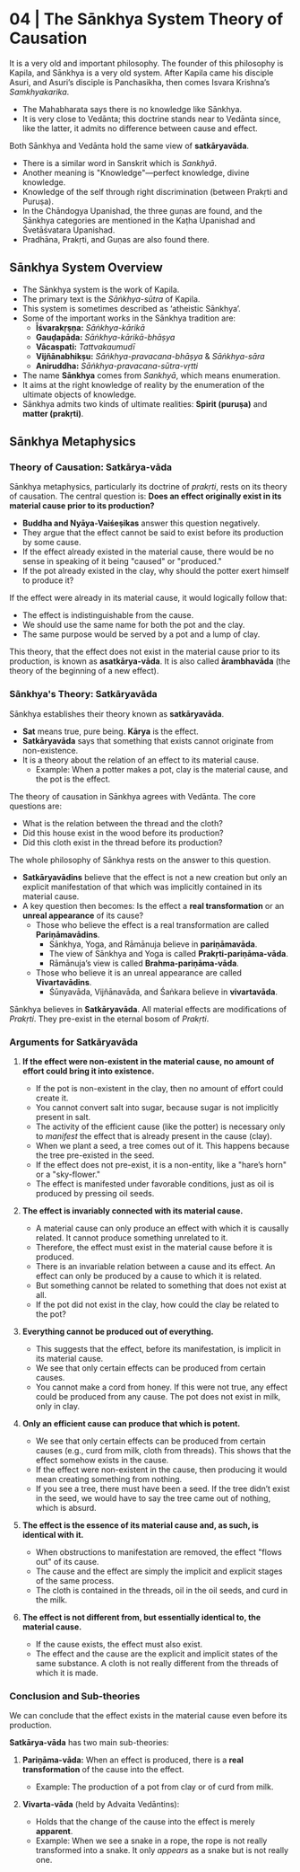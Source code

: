 # 04 | The Sānkhya System Theory of Causation

It is a very old and important philosophy. The founder of this philosophy is Kapila, and Sānkhya is a very old system. After Kapila came his disciple Asuri, and Asuri’s disciple is Panchasikha, then comes Isvara Krishna’s _Samkhyakarika_.

- The Mahabharata says there is no knowledge like Sānkhya.
- It is very close to Vedānta; this doctrine stands near to Vedānta since, like the latter, it admits no difference between cause and effect.

Both Sānkhya and Vedānta hold the same view of **satkāryavāda**.

- There is a similar word in Sanskrit which is _Sankhyā_.
- Another meaning is "Knowledge"—perfect knowledge, divine knowledge.
- Knowledge of the self through right discrimination (between Prakṛti and Puruṣa).
- In the Chāndogya Upanishad, the three guṇas are found, and the Sānkhya categories are mentioned in the Kaṭha Upanishad and Śvetāśvatara Upanishad.
- Pradhāna, Prakṛti, and Guṇas are also found there.

## Sānkhya System Overview

- The Sānkhya system is the work of Kapila.
- The primary text is the _Sāṅkhya-sūtra_ of Kapila.
- This system is sometimes described as ‘atheistic Sānkhya’.
- Some of the important works in the Sānkhya tradition are:
  - **Īśvarakṛṣṇa:** _Sāṅkhya-kārikā_
  - **Gauḍapāda:** _Sāṅkhya-kārikā-bhāṣya_
  - **Vācaspati:** _Tattvakaumudī_
  - **Vijñānabhikṣu:** _Sāṅkhya-pravacana-bhāṣya_ & _Sāṅkhya-sāra_
  - **Aniruddha:** _Sāṅkhya-pravacana-sūtra-vṛtti_
- The name **Sānkhya** comes from _Sankhyā_, which means enumeration.
- It aims at the right knowledge of reality by the enumeration of the ultimate objects of knowledge.
- Sānkhya admits two kinds of ultimate realities: **Spirit (puruṣa)** and **matter (prakṛti)**.

## Sānkhya Metaphysics

### Theory of Causation: Satkārya-vāda

Sānkhya metaphysics, particularly its doctrine of _prakṛti_, rests on its theory of causation. The central question is: **Does an effect originally exist in its material cause prior to its production?**

- **Buddha and Nyāya-Vaiśeṣikas** answer this question negatively.
- They argue that the effect cannot be said to exist before its production by some cause.
- If the effect already existed in the material cause, there would be no sense in speaking of it being "caused" or "produced."
- If the pot already existed in the clay, why should the potter exert himself to produce it?

If the effect were already in its material cause, it would logically follow that:

- The effect is indistinguishable from the cause.
- We should use the same name for both the pot and the clay.
- The same purpose would be served by a pot and a lump of clay.

This theory, that the effect does not exist in the material cause prior to its production, is known as **asatkārya-vāda**. It is also called **ārambhavāda** (the theory of the beginning of a new effect).

### Sānkhya's Theory: Satkāryavāda

Sānkhya establishes their theory known as **satkāryavāda**.

- **Sat** means true, pure being. **Kārya** is the effect.
- **Satkāryavāda** says that something that exists cannot originate from non-existence.
- It is a theory about the relation of an effect to its material cause.
  - Example: When a potter makes a pot, clay is the material cause, and the pot is the effect.

The theory of causation in Sānkhya agrees with Vedānta. The core questions are:

- What is the relation between the thread and the cloth?
- Did this house exist in the wood before its production?
- Did this cloth exist in the thread before its production?

The whole philosophy of Sānkhya rests on the answer to this question.

- **Satkāryavādins** believe that the effect is not a new creation but only an explicit manifestation of that which was implicitly contained in its material cause.
- A key question then becomes: Is the effect a **real transformation** or an **unreal appearance** of its cause?
  - Those who believe the effect is a real transformation are called **Pariṇāmavādins**.
    - Sānkhya, Yoga, and Rāmānuja believe in **pariṇāmavāda**.
    - The view of Sānkhya and Yoga is called **Prakṛti-pariṇāma-vāda**.
    - Rāmānuja’s view is called **Brahma-pariṇāma-vāda**.
  - Those who believe it is an unreal appearance are called **Vivartavādins**.
    - Śūnyavāda, Vijñānavāda, and Śaṅkara believe in **vivartavāda**.

Sānkhya believes in **Satkāryavāda**. All material effects are modifications of _Prakṛti_. They pre-exist in the eternal bosom of _Prakṛti_.

### Arguments for Satkāryavāda

1.  **If the effect were non-existent in the material cause, no amount of effort could bring it into existence.**

    - If the pot is non-existent in the clay, then no amount of effort could create it.
    - You cannot convert salt into sugar, because sugar is not implicitly present in salt.
    - The activity of the efficient cause (like the potter) is necessary only to _manifest_ the effect that is already present in the cause (clay).
    - When we plant a seed, a tree comes out of it. This happens because the tree pre-existed in the seed.
    - If the effect does not pre-exist, it is a non-entity, like a "hare’s horn" or a "sky-flower."
    - The effect is manifested under favorable conditions, just as oil is produced by pressing oil seeds.

2.  **The effect is invariably connected with its material cause.**

    - A material cause can only produce an effect with which it is causally related. It cannot produce something unrelated to it.
    - Therefore, the effect must exist in the material cause before it is produced.
    - There is an invariable relation between a cause and its effect. An effect can only be produced by a cause to which it is related.
    - But something cannot be related to something that does not exist at all.
    - If the pot did not exist in the clay, how could the clay be related to the pot?

3.  **Everything cannot be produced out of everything.**

    - This suggests that the effect, before its manifestation, is implicit in its material cause.
    - We see that only certain effects can be produced from certain causes.
    - You cannot make a cord from honey. If this were not true, any effect could be produced from any cause. The pot does not exist in milk, only in clay.

4.  **Only an efficient cause can produce that which is potent.**

    - We see that only certain effects can be produced from certain causes (e.g., curd from milk, cloth from threads). This shows that the effect somehow exists in the cause.
    - If the effect were non-existent in the cause, then producing it would mean creating something from nothing.
    - If you see a tree, there must have been a seed. If the tree didn’t exist in the seed, we would have to say the tree came out of nothing, which is absurd.

5.  **The effect is the essence of its material cause and, as such, is identical with it.**

    - When obstructions to manifestation are removed, the effect "flows out" of its cause.
    - The cause and the effect are simply the implicit and explicit stages of the same process.
    - The cloth is contained in the threads, oil in the oil seeds, and curd in the milk.

6.  **The effect is not different from, but essentially identical to, the material cause.**
    - If the cause exists, the effect must also exist.
    - The effect and the cause are the explicit and implicit states of the same substance. A cloth is not really different from the threads of which it is made.

### Conclusion and Sub-theories

We can conclude that the effect exists in the material cause even before its production.

**Satkārya-vāda** has two main sub-theories:

1.  **Pariṇāma-vāda:** When an effect is produced, there is a **real transformation** of the cause into the effect.

    - Example: The production of a pot from clay or of curd from milk.

2.  **Vivarta-vāda** (held by Advaita Vedāntins):
    - Holds that the change of the cause into the effect is merely **apparent**.
    - Example: When we see a snake in a rope, the rope is not really transformed into a snake. It only _appears_ as a snake but is not really one.
